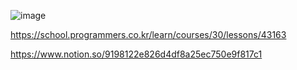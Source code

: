 ![image](https://user-images.githubusercontent.com/84365977/177470809-b598e07d-8d15-4b1e-adb5-67dedd5d5854.png)


https://school.programmers.co.kr/learn/courses/30/lessons/43163

https://www.notion.so/9198122e826d4df8a25ec750e9f817c1

